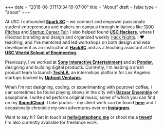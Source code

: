 +++
date = "2016-08-31T13:34:19-07:00"
title = "About"
draft = false
type = "about"
+++

At USC I cofounded **<a href="https://www.facebook.com/GoSparkSC" target="_blank">Spark SC</a>** – we connect and empower passionate student entrepreneurs and makers on campus through initiatives like <a href="http://sparksc.org/events/1000-pitches.html" target="_blank">1000 Pitches</a> and <a href="http://sparksc.org/events/startup-career-fair.html" target="_blank">Startup Career Fair</a>. I also helped found **<a href="https://www.facebook.com/USCHackers/" target="_blank">USC Hackers</a>**, where I directed branding and design and organized weekly <a href="https://www.facebook.com/groups/uschacknights/" target="_blank">Hack Nights</a>. I &hearts; teaching, and I've mentored and led workshops on both design and web development as an instructor at **<a href="http://hacksc.com/" target="_blank">HackSC</a>** and as a teaching assistant at the **<a href="http://viterbi.usc.edu/" target="_blank">USC Viterbi School of Engineering</a>**.

Previously, I've worked at **<a href="https://www.playstation.com/en-us/corporate/about/" target="_blank">Sony Interactive Entertainment</a>** and at **<a href="http://pndr.co/" target="_blank">Ponder</a>**, designing and building digital products. Currently, I'm leading a small product team to launch **<a href="http://tech.la/" target="_blank">TechLA</a>**, an internships platform for Los Angeles startups backed by **<a href="http://upfront.com/" target="_blank">Upfront Ventures</a>**.

When I'm not designing, coding, or experimenting with pourover coffee, I can sometimes be found playing shows in the city with **<a href="http://bazaarensemble.bandcamp.com/releases" target="_blank">Bazaar Ensemble</a>** on saxophone. I write and perform original music, some of which you can find on my **<a href="https://soundcloud.com/stephenchenmusic/sets/my-recordings" target="_blank">SoundCloud</a>**. I take photos – my client work can be found **<a href="https://www.facebook.com/stephenchenphotography/" target="_blank">here</a>** and I occasionally chronicle my own adventures over on **<a href="https://www.instagram.com/scdevy/" target="_blank">Instagram</a>**.

Want to say hi? Get in touch at **<a href="mailto:hello@stephenc.me">hello@stephenc.me</a>** or shoot me a **<a href="https://twitter.com/SCDevy" target="_blank">tweet</a>**! I'm also currently available for freelance work.
